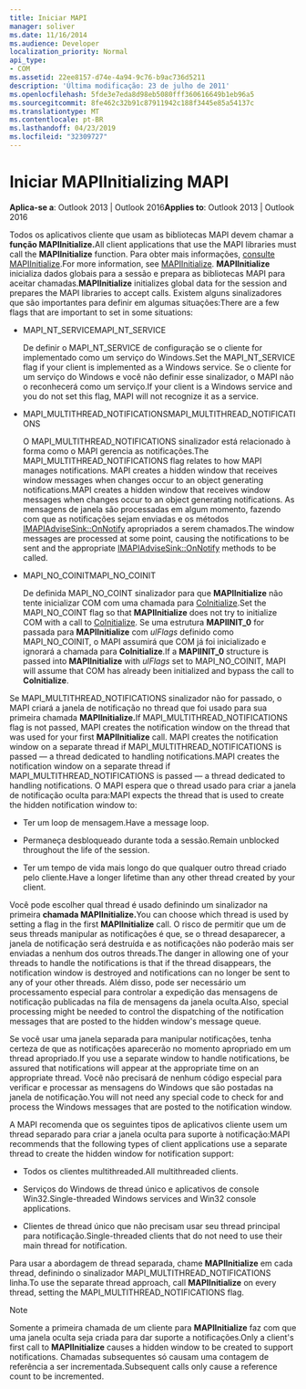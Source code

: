 ```yaml
---
title: Iniciar MAPI
manager: soliver
ms.date: 11/16/2014
ms.audience: Developer
localization_priority: Normal
api_type:
- COM
ms.assetid: 22ee8157-d74e-4a94-9c76-b9ac736d5211
description: 'Última modificação: 23 de julho de 2011'
ms.openlocfilehash: 5fde3e7eda8d98eb5080fff360616649b1eb96a5
ms.sourcegitcommit: 8fe462c32b91c87911942c188f3445e85a54137c
ms.translationtype: MT
ms.contentlocale: pt-BR
ms.lasthandoff: 04/23/2019
ms.locfileid: "32309727"
---
```

# <a name="initializing-mapi"></a><span data-ttu-id="f3a08-103">Iniciar MAPI</span><span class="sxs-lookup"><span data-stu-id="f3a08-103">Initializing MAPI</span></span>

  
  
<span data-ttu-id="f3a08-104">**Aplica-se a**: Outlook 2013 | Outlook 2016</span><span class="sxs-lookup"><span data-stu-id="f3a08-104">**Applies to**: Outlook 2013 | Outlook 2016</span></span> 
  
<span data-ttu-id="f3a08-105">Todos os aplicativos cliente que usam as bibliotecas MAPI devem chamar a **função MAPIInitialize.**</span><span class="sxs-lookup"><span data-stu-id="f3a08-105">All client applications that use the MAPI libraries must call the **MAPIInitialize** function.</span></span> <span data-ttu-id="f3a08-106">Para obter mais informações, [consulte MAPIInitialize](mapiinitialize.md).</span><span class="sxs-lookup"><span data-stu-id="f3a08-106">For more information, see [MAPIInitialize](mapiinitialize.md).</span></span> <span data-ttu-id="f3a08-107">**MAPIInitialize** inicializa dados globais para a sessão e prepara as bibliotecas MAPI para aceitar chamadas.</span><span class="sxs-lookup"><span data-stu-id="f3a08-107">**MAPIInitialize** initializes global data for the session and prepares the MAPI libraries to accept calls.</span></span> <span data-ttu-id="f3a08-108">Existem alguns sinalizadores que são importantes para definir em algumas situações:</span><span class="sxs-lookup"><span data-stu-id="f3a08-108">There are a few flags that are important to set in some situations:</span></span> 
  
- <span data-ttu-id="f3a08-109">MAPI_NT_SERVICE</span><span class="sxs-lookup"><span data-stu-id="f3a08-109">MAPI_NT_SERVICE</span></span>
    
    <span data-ttu-id="f3a08-110">De definir o MAPI_NT_SERVICE de configuração se o cliente for implementado como um serviço do Windows.</span><span class="sxs-lookup"><span data-stu-id="f3a08-110">Set the MAPI_NT_SERVICE flag if your client is implemented as a Windows service.</span></span> <span data-ttu-id="f3a08-111">Se o cliente for um serviço do Windows e você não definir esse sinalizador, o MAPI não o reconhecerá como um serviço.</span><span class="sxs-lookup"><span data-stu-id="f3a08-111">If your client is a Windows service and you do not set this flag, MAPI will not recognize it as a service.</span></span> 
    
- <span data-ttu-id="f3a08-112">MAPI_MULTITHREAD_NOTIFICATIONS</span><span class="sxs-lookup"><span data-stu-id="f3a08-112">MAPI_MULTITHREAD_NOTIFICATIONS</span></span>
    
    <span data-ttu-id="f3a08-113">O MAPI_MULTITHREAD_NOTIFICATIONS sinalizador está relacionado à forma como o MAPI gerencia as notificações.</span><span class="sxs-lookup"><span data-stu-id="f3a08-113">The MAPI_MULTITHREAD_NOTIFICATIONS flag relates to how MAPI manages notifications.</span></span> <span data-ttu-id="f3a08-114">MAPI creates a hidden window that receives window messages when changes occur to an object generating notifications.</span><span class="sxs-lookup"><span data-stu-id="f3a08-114">MAPI creates a hidden window that receives window messages when changes occur to an object generating notifications.</span></span> <span data-ttu-id="f3a08-115">As mensagens de janela são processadas em algum momento, fazendo com que as notificações sejam enviadas e os métodos [IMAPIAdviseSink::OnNotify](imapiadvisesink-onnotify.md) apropriados a serem chamados.</span><span class="sxs-lookup"><span data-stu-id="f3a08-115">The window messages are processed at some point, causing the notifications to be sent and the appropriate [IMAPIAdviseSink::OnNotify](imapiadvisesink-onnotify.md) methods to be called.</span></span> 
    
- <span data-ttu-id="f3a08-116">MAPI_NO_COINIT</span><span class="sxs-lookup"><span data-stu-id="f3a08-116">MAPI_NO_COINIT</span></span>
    
    <span data-ttu-id="f3a08-117">De definida MAPI_NO_COINT sinalizador para que **MAPIInitialize** não tente inicializar COM com uma chamada para [CoInitialize](https://msdn.microsoft.com/library/ms886303.aspx).</span><span class="sxs-lookup"><span data-stu-id="f3a08-117">Set the MAPI_NO_COINT flag so that **MAPIInitialize** does not try to initialize COM with a call to [CoInitialize](https://msdn.microsoft.com/library/ms886303.aspx).</span></span> <span data-ttu-id="f3a08-118">Se uma estrutura **MAPIINIT_0** for passada para **MAPIInitialize** com  _ulFlags_ definido como MAPI_NO_COINIT, o MAPI assumirá que COM já foi inicializado e ignorará a chamada para **CoInitialize**.</span><span class="sxs-lookup"><span data-stu-id="f3a08-118">If a **MAPIINIT_0** structure is passed into **MAPIInitialize** with  _ulFlags_ set to MAPI_NO_COINIT, MAPI will assume that COM has already been initialized and bypass the call to **CoInitialize**.</span></span>
    
<span data-ttu-id="f3a08-119">Se MAPI_MULTITHREAD_NOTIFICATIONS sinalizador não for passado, o MAPI criará a janela de notificação no thread que foi usado para sua primeira chamada **MAPIInitialize.**</span><span class="sxs-lookup"><span data-stu-id="f3a08-119">If MAPI_MULTITHREAD_NOTIFICATIONS flag is not passed, MAPI creates the notification window on the thread that was used for your first **MAPIInitialize** call.</span></span> <span data-ttu-id="f3a08-120">MAPI creates the notification window on a separate thread if MAPI_MULTITHREAD_NOTIFICATIONS is passed — a thread dedicated to handling notifications.</span><span class="sxs-lookup"><span data-stu-id="f3a08-120">MAPI creates the notification window on a separate thread if MAPI_MULTITHREAD_NOTIFICATIONS is passed — a thread dedicated to handling notifications.</span></span> <span data-ttu-id="f3a08-121">O MAPI espera que o thread usado para criar a janela de notificação oculta para:</span><span class="sxs-lookup"><span data-stu-id="f3a08-121">MAPI expects the thread that is used to create the hidden notification window to:</span></span> 
  
- <span data-ttu-id="f3a08-122">Ter um loop de mensagem.</span><span class="sxs-lookup"><span data-stu-id="f3a08-122">Have a message loop.</span></span>
    
- <span data-ttu-id="f3a08-123">Permaneça desbloqueado durante toda a sessão.</span><span class="sxs-lookup"><span data-stu-id="f3a08-123">Remain unblocked throughout the life of the session.</span></span>
    
- <span data-ttu-id="f3a08-124">Ter um tempo de vida mais longo do que qualquer outro thread criado pelo cliente.</span><span class="sxs-lookup"><span data-stu-id="f3a08-124">Have a longer lifetime than any other thread created by your client.</span></span> 
    
<span data-ttu-id="f3a08-125">Você pode escolher qual thread é usado definindo um sinalizador na primeira **chamada MAPIInitialize.**</span><span class="sxs-lookup"><span data-stu-id="f3a08-125">You can choose which thread is used by setting a flag in the first **MAPIInitialize** call.</span></span> <span data-ttu-id="f3a08-126">O risco de permitir que um de seus threads manipular as notificações é que, se o thread desaparecer, a janela de notificação será destruída e as notificações não poderão mais ser enviadas a nenhum dos outros threads.</span><span class="sxs-lookup"><span data-stu-id="f3a08-126">The danger in allowing one of your threads to handle the notifications is that if the thread disappears, the notification window is destroyed and notifications can no longer be sent to any of your other threads.</span></span> <span data-ttu-id="f3a08-127">Além disso, pode ser necessário um processamento especial para controlar a expedição das mensagens de notificação publicadas na fila de mensagens da janela oculta.</span><span class="sxs-lookup"><span data-stu-id="f3a08-127">Also, special processing might be needed to control the dispatching of the notification messages that are posted to the hidden window's message queue.</span></span> 
  
<span data-ttu-id="f3a08-128">Se você usar uma janela separada para manipular notificações, tenha certeza de que as notificações aparecerão no momento apropriado em um thread apropriado.</span><span class="sxs-lookup"><span data-stu-id="f3a08-128">If you use a separate window to handle notifications, be assured that notifications will appear at the appropriate time on an appropriate thread.</span></span> <span data-ttu-id="f3a08-129">Você não precisará de nenhum código especial para verificar e processar as mensagens do Windows que são postadas na janela de notificação.</span><span class="sxs-lookup"><span data-stu-id="f3a08-129">You will not need any special code to check for and process the Windows messages that are posted to the notification window.</span></span> 
  
<span data-ttu-id="f3a08-130">A MAPI recomenda que os seguintes tipos de aplicativos cliente usem um thread separado para criar a janela oculta para suporte à notificação:</span><span class="sxs-lookup"><span data-stu-id="f3a08-130">MAPI recommends that the following types of client applications use a separate thread to create the hidden window for notification support:</span></span>
  
- <span data-ttu-id="f3a08-131">Todos os clientes multithreaded.</span><span class="sxs-lookup"><span data-stu-id="f3a08-131">All multithreaded clients.</span></span>
    
- <span data-ttu-id="f3a08-132">Serviços do Windows de thread único e aplicativos de console Win32.</span><span class="sxs-lookup"><span data-stu-id="f3a08-132">Single-threaded Windows services and Win32 console applications.</span></span>
    
- <span data-ttu-id="f3a08-133">Clientes de thread único que não precisam usar seu thread principal para notificação.</span><span class="sxs-lookup"><span data-stu-id="f3a08-133">Single-threaded clients that do not need to use their main thread for notification.</span></span>
    
<span data-ttu-id="f3a08-134">Para usar a abordagem de thread separada, chame **MAPIInitialize** em cada thread, definindo o sinalizador MAPI_MULTITHREAD_NOTIFICATIONS linha.</span><span class="sxs-lookup"><span data-stu-id="f3a08-134">To use the separate thread approach, call **MAPIInitialize** on every thread, setting the MAPI_MULTITHREAD_NOTIFICATIONS flag.</span></span> 
  
> [!NOTE]
> <span data-ttu-id="f3a08-135">Somente a primeira chamada de um cliente para **MAPIInitialize** faz com que uma janela oculta seja criada para dar suporte a notificações.</span><span class="sxs-lookup"><span data-stu-id="f3a08-135">Only a client's first call to **MAPIInitialize** causes a hidden window to be created to support notifications.</span></span> <span data-ttu-id="f3a08-136">Chamadas subsequentes só causam uma contagem de referência a ser incrementada.</span><span class="sxs-lookup"><span data-stu-id="f3a08-136">Subsequent calls only cause a reference count to be incremented.</span></span> 
  

